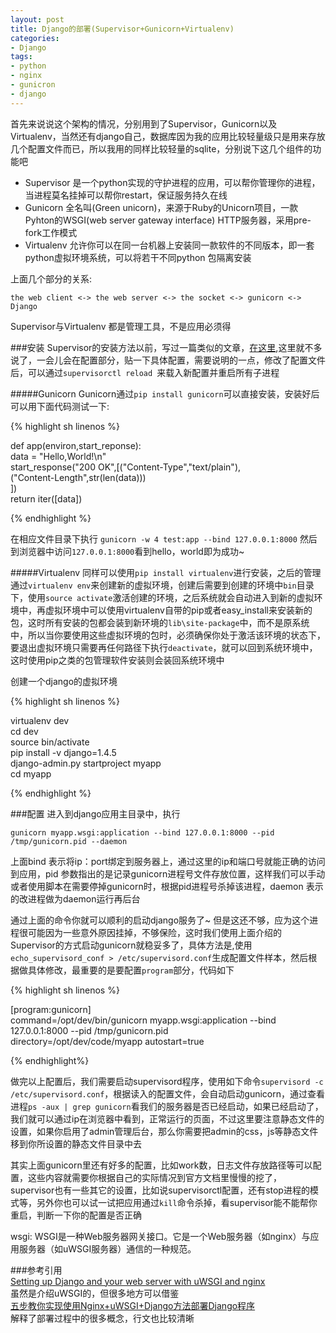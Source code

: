 ```yaml
---
layout: post
title: Django的部署(Supervisor+Gunicorn+Virtualenv)
categories:
- Django
tags:
- python
- nginx
- gunicron
- django
---
```


首先来说说这个架构的情况，分别用到了Supervisor，Gunicorn以及Virtualenv，当然还有django自己，数据库因为我的应用比较轻量级只是用来存放几个配置文件而已，所以我用的同样比较轻量的sqlite，分别说下这几个组件的功能吧

+ Supervisor 是一个python实现的守护进程的应用，可以帮你管理你的进程，当进程莫名挂掉可以帮你restart，保证服务持久在线
+ Gunicorn 全名叫(Green unicorn)，来源于Ruby的Unicorn项目，一款Pyhton的WSGI(web server gateway interface) HTTP服务器，采用pre-fork工作模式
+ Virtualenv 允许你可以在同一台机器上安装同一款软件的不同版本，即一套python虚拟环境系统，可以将若干不同python 包隔离安装

上面几个部分的关系:

`the web client <-> the web server <-> the socket <-> gunicorn <-> Django`

Supervisor与Virtualenv 都是管理工具，不是应用必须得


###安装
Supervisor的安装方法以前，写过一篇类似的文章，[在这里](),这里就不多说了，一会儿会在配置部分，贴一下具体配置，需要说明的一点，修改了配置文件后，可以通过`supervisorctl reload `来载入新配置并重启所有子进程

#####Gunicorn
Gunicorn通过`pip install gunicorn`可以直接安装，安装好后可以用下面代码测试一下:

{% highlight sh linenos %}

def app(environ,start_reponse):    
    data = "Hello,World!\n"    
    start_response("200 OK",[("Content-Type","text/plain"),    
                    ("Content-Length",str(len(data)))     
                  ])    
    return iter([data])    

{% endhighlight %}

在相应文件目录下执行 `gunicorn -w 4 test:app --bind 127.0.0.1:8000` 然后到浏览器中访问`127.0.0.1:8000`看到hello，world即为成功~


#####Virtualenv
同样可以使用`pip install virtualenv`进行安装，之后的管理通过`virtualenv env`来创建新的虚拟环境，创建后需要到创建的环境中`bin`目录下，使用`source activate`激活创建的环境，之后系统就会自动进入到新的虚拟环境中，再虚拟环境中可以使用virtualenv自带的pip或者easy_install来安装新的包，这时所有安装的包都会装到新环境的`lib\site-package`中，而不是原系统中，所以当你要使用这些虚拟环境的包时，必须确保你处于激活该环境的状态下，要退出虚拟环境只需要再任何路径下执行`deactivate`，就可以回到系统环境中，这时使用pip之类的包管理软件安装则会装回系统环境中

创建一个django的虚拟环境

{% highlight sh linenos %}

virtualenv dev    
cd dev   
source bin/activate   
pip install -v django=1.4.5  
django-admin.py startproject myapp   
cd myapp    

{% endhighlight %}


###配置
进入到django应用主目录中，执行

`gunicorn myapp.wsgi:application --bind 127.0.0.1:8000 --pid /tmp/gunicorn.pid --daemon` 

上面bind 表示将ip：port绑定到服务器上，通过这里的ip和端口号就能正确的访问到应用，pid 参数指出的是记录gunicorn进程号文件存放位置，这样我们可以手动或者使用脚本在需要停掉gunicorn时，根据pid进程号杀掉该进程，daemon 表示的改进程做为daemon运行再后台

通过上面的命令你就可以顺利的启动django服务了~ 但是这还不够，应为这个进程很可能因为一些意外原因挂掉，不够保险，这时我们使用上面介绍的Supervisor的方式启动gunicorn就稳妥多了，具体方法是,使用`echo_supervisord_conf > /etc/supervisord.conf`生成配置文件样本，然后根据做具体修改，最重要的是要配置`program`部分，代码如下

{% highlight sh linenos %}

[program:gunicorn]     
command=/opt/dev/bin/gunicorn myapp.wsgi:application --bind 127.0.0.1:8000 --pid /tmp/gunicorn.pid      
directory=/opt/dev/code/myapp
autostart=true

{% endhighlight%}


做完以上配置后，我们需要启动supervisord程序，使用如下命令`supervisord -c /etc/supervisord.conf`，根据读入的配置文件，会自动启动gunicorn，通过查看进程`ps -aux | grep gunicorn`看我们的服务器是否已经启动，如果已经启动了，我们就可以通过ip在浏览器中看到，正常运行的页面，不过这里要注意静态文件的设置，如果你启用了admin管理后台，那么你需要把admin的css，js等静态文件移到你所设置的静态文件目录中去


其实上面gunicorn里还有好多的配置，比如work数，日志文件存放路径等可以配置，这些内容就需要你根据自己的实际情况到官方文档里慢慢的挖了，supervisor也有一些其它的设置，比如说supervisorctl配置，还有stop进程的模式等，另外你也可以试一试把应用通过`kill`命令杀掉，看supervisor能不能帮你重启，判断一下你的配置是否正确

wsgi: WSGI是一种Web服务器网关接口。它是一个Web服务器（如nginx）与应用服务器（如uWSGI服务器）通信的一种规范。

###参考引用   
[Setting up Django and your web server with uWSGI and nginx](http://uwsgi-docs.readthedocs.org/en/latest/tutorials/Django_and_nginx.html)    
虽然是介绍uWSGI的，但很多地方可以借鉴    
[五步教你实现使用Nginx+uWSGI+Django方法部署Django程序](http://django-china.cn/topic/101/)     
解释了部署过程中的很多概念，行文也比较清晰